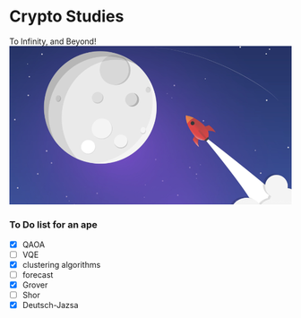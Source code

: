 # Crypto Studies
To Infinity, and Beyond!
![To Infinity, and Beyond!](./image/moon.png)

### To Do list for an ape
- [x] QAOA
- [ ] VQE
- [x] clustering algorithms
- [ ] forecast
- [x] Grover
- [ ] Shor
- [x] Deutsch-Jazsa